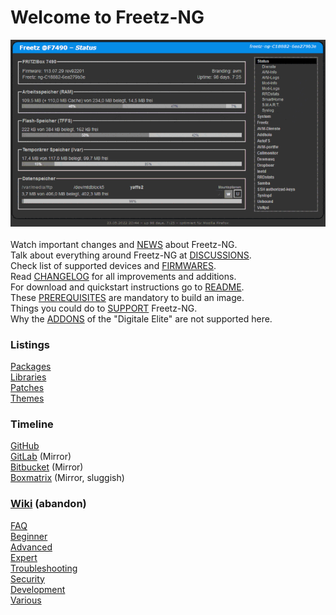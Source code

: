 # Welcome to Freetz-NG
[![Freetz-NG](screenshots/000-XXX_Freetz-NG_screens_md.gif "Freetz-NG")](screenshots/000-XXX_Freetz-NG_screens.gif)<br>
<br>
Watch important changes and [NEWS](NEWS.md) about Freetz-NG.<br>
Talk about everything around Freetz-NG at [DISCUSSIONS](https://github.com/Freetz-NG/freetz-ng/discussions).<br>
Check list of supported devices and [FIRMWARES](FIRMWARES.md).<br>
Read [CHANGELOG](CHANGELOG.md) for all improvements and additions.<br>
For download and quickstart instructions go to [README](https://github.com/Freetz-NG/freetz-ng/blob/master/README.md#readme).<br>
These [PREREQUISITES](PREREQUISITES.md) are mandatory to build an image.<br>
Things you could do to [SUPPORT](SUPPORT.md) Freetz-NG.<br>
Why the [ADDONS](ADDONS.md) of the "Digitale Elite" are not supported here.

### Listings
[Packages](make/README.md)<br>
[Libraries](libs/README.md)<br>
[Patches](patches/README.md)<br>
[Themes](themes/README.md)<br>

### Timeline
[GitHub](https://github.com/Freetz-NG/freetz-ng/commits/master)<br>
[GitLab](https://gitlab.com/Freetz-NG/freetz-ng/commits/master) (Mirror)<br>
[Bitbucket](https://bitbucket.org/Freetz-NG/freetz-ng/commits/branch/master) (Mirror)<br>
[Boxmatrix](https://trac.boxmatrix.info/freetz-ng/timeline) (Mirror, sluggish)<br>

### [Wiki](wiki/README.md) (abandon)

[//]: # ( WikiDYN )

[FAQ](wiki/00_FAQ/README.md)<br>
[Beginner](wiki/10_Beginner/README.md)<br>
[Advanced](wiki/20_Advanced/README.md)<br>
[Expert](wiki/30_Expert/README.md)<br>
[Troubleshooting](wiki/40_Troubleshooting/README.md)<br>
[Security](wiki/50_Security/README.md)<br>
[Development](wiki/60_Development/README.md)<br>
[Various](wiki/70_Various/README.md)<br>

[//]: # ( WikiEND )


